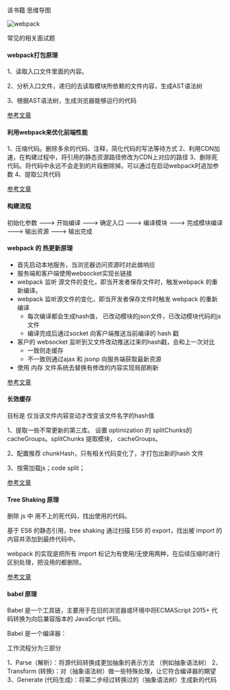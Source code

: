 该书籍 思维导图

![webpack](https://tang-yue.github.io/interview/webpack/webpack.png)


常见的相关面试题

#### webpack打包原理

1、读取入口文件里面的内容。

2、分析入口文件，递归的去读取模块所依赖的文件内容，生成AST语法树

3、根据AST语法树，生成浏览器能够运行的代码

[参考文章](https://zhuanlan.zhihu.com/p/163665789)

#### 利用webpack来优化前端性能

1、压缩代码。删除多余的代码、注释，简化代码的写法等待方式
2、利用CDN加速，在构建过程中，将引用的静态资源路径修改为CDN上对应的路径
3、删除死代码。将代码中永远不会走到的片段删除掉。可以通过在启动webpack时追加参数
4、提取公共代码

[参考文章](https://zhuanlan.zhihu.com/p/44438844)

#### 构建流程

初始化参数 ---> 开始编译 ---> 确定入口 ---> 编译模块 ---> 完成模块编译 ---> 输出资源 ---> 输出完成

#### webpack 的 热更新原理

- 首先启动本地服务，当浏览器访问资源时对此做响应
- 服务端和客户端使用websocket实现长链接
- webpack 监听 源文件的变化，即当开发者保存文件时，触发webpack 的重新编译。
- webpack 监听源文件的变化，即当开发者保存文件时触发 webpack 的重新编译
   + 每次编译都会生成hash值， 已改动模块的json文件，已改动模块代码的js文件
   + 编译完成后通过socket 向客户端推送当前编译的 hash 戳
- 客户的 websocket 监听到又文件改动推送过来的hash戳，会和上一次对比
   + 一致则走缓存
   + 不一致则通过ajax 和 jsonp 向服务端获取最新资源
- 使用 内存 文件系统去替换有修改的内容实现局部刷新

[参考文章](https://juejin.im/post/6844903933157048333)

#### 长效缓存

目标是 仅当该文件内容变动才改变该文件名字的hash值

1、提取一些不常更新的第三库。 设置 optimization 的 splitChunks的 cacheGroups。splitChunks 提取模块， 
cacheGroups。

2、配置推荐 chunkHash，只有相关代码变化了，才打包出新的hash 文件

3、按需加载js；code split；

[参考文章](https://zhuanlan.zhihu.com/p/85997402)

#### Tree Shaking 原理

删除 js 中 用不上的死代码，找出使用的代码。

基于 ES6 的静态引用，tree shaking 通过扫描 ES6 的 export，找出被 import 的内容并添加到最终代码中。

webpack 的实现是把所有 import 标记为有使用/无使用两种，在后续压缩时进行区别处理，把没用的都删除。

[参考文章](https://juejin.im/post/6844903774192926728)

#### babel 原理

Babel 是一个工具链，主要用于在旧的浏览器或环境中将ECMAScript 2015+ 代码转换为向后兼容版本的 JavaScript 代码。

Babel 是一个编译器：

工作流程分为三部分

1、Parse（解析）：将源代码转换成更加抽象的表示方法 （例如抽象语法树）
2、Transform (转换)：对（抽象语法树）做一些特殊处理，让它符合编译器的期望
3、Generate (代码生成)：将第二步经过转换过的（抽象语法树）生成新的代码




